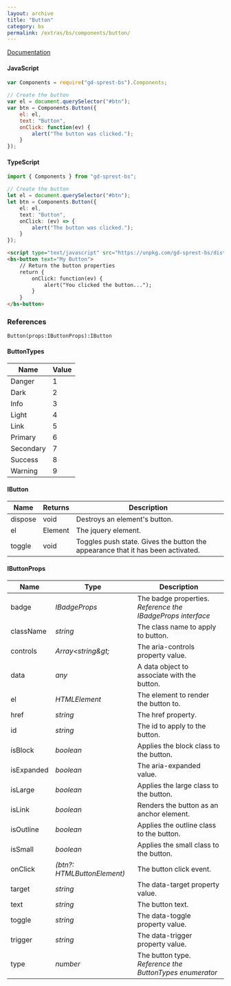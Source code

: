 ```yaml
---
layout: archive
title: "Button"
category: bs
permalink: /extras/bs/components/button/
---
```

[Documentation](https://getbootstrap.com/docs/4.4/components/buttons)

<div id="buttonDemo"></div>

#### JavaScript

```js
var Components = require("gd-sprest-bs").Components;

// Create the button
var el = document.querySelector("#btn");
var btn = Components.Button({
    el: el,
    text: "Button",
    onClick: function(ev) {
        alert("The button was clicked.");
    }
});
```

#### TypeScript

```ts
import { Components } from "gd-sprest-bs";

// Create the button
let el = document.querySelector("#btn");
let btn = Components.Button({
    el: el,
    text: "Button",
    onClick: (ev) => {
        alert("The button was clicked.");
    }
});
```

```html
<script type="text/javascript" src="https://unpkg.com/gd-sprest-bs/dist/gd-sprest-bs-icons.js"></script>
<bs-button text="My Button">
    // Return the button properties
    return {
        onClick: function(ev) {
            alert("You clicked the button...");
        }
    }
</bs-button>
```

### References

```
Button(props:IButtonProps):IButton
```

#### ButtonTypes

| Name | Value |
| --- | --- |
| Danger | 1 |
| Dark | 2 |
| Info | 3 |
| Light | 4 |
| Link | 5 |
| Primary | 6 |
| Secondary | 7 |
| Success | 8 |
| Warning | 9 |

#### IButton

| Name | Returns | Description |
| --- | --- | --- |
| dispose | void | Destroys an element's button. |
| el | Element | The jquery element. |
| toggle | void | Toggles push state. Gives the button the appearance that it has been activated. |

#### IButtonProps

| Name | Type | Description |
| --- | --- | --- |
| badge | _IBadgeProps_ | The badge properties. _Reference the IBadgeProps interface_ |
| className | _string_ | The class name to apply to button. |
| controls | _Array&lt;string\&gt;_ | The aria-controls property value. |
| data | _any_ | A data object to associate with the button. |
| el | _HTMLElement_ | The element to render the button to. |
| href | _string_ | The href property.
| id | _string_ | The id to apply to the button.
| isBlock | _boolean_ | Applies the block class to the button. |
| isExpanded | _boolean_ | The aria-expanded value. |
| isLarge | _boolean_ | Applies the large class to the button. |
| isLink | _boolean_ | Renders the button as an anchor element. |
| isOutline | _boolean_ | Applies the outline class to the button. |
| isSmall | _boolean_ | Applies the small class to the button. |
| onClick | _(btn?: HTMLButtonElement)_ | The button click event. |
| target | _string_ | The data-target property value. |
| text | _string_ | The button text. |
| toggle | _string_ | The data-toggle property value.
| trigger | _string_ | The data-trigger property value.
| type | _number_ | The button type. _Reference the ButtonTypes enumerator_ |

<script src="https://unpkg.com/gd-sprest-bs/dist/gd-sprest-bs.js"></script>
<script type="text/javascript">
    // Set the button click event
    function btnClickEvent(ev) {
        alert("You clicked the button..."); 
    }
        
    // Wait for the window to be loaded
    window.addEventListener("load", function() {
        // See if a button exists
        var btn = document.querySelector("#buttonDemo");
        if(btn && window["$REST"]) {
            // Render the button
            $REST.Components.Button({
                el: btn,
                text: "Button",
                onClick: btnClickEvent
            });
        }
    });
</script>